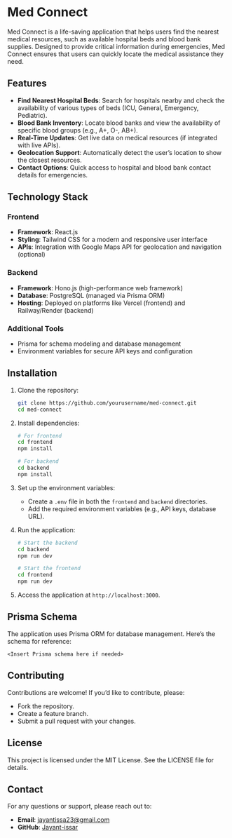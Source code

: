 # Med Connect

Med Connect is a life-saving application that helps users find the nearest medical resources, such as available hospital beds and blood bank supplies. Designed to provide critical information during emergencies, Med Connect ensures that users can quickly locate the medical assistance they need.

## Features

- **Find Nearest Hospital Beds**: Search for hospitals nearby and check the availability of various types of beds (ICU, General, Emergency, Pediatric).
- **Blood Bank Inventory**: Locate blood banks and view the availability of specific blood groups (e.g., A+, O-, AB+).
- **Real-Time Updates**: Get live data on medical resources (if integrated with live APIs).
- **Geolocation Support**: Automatically detect the user’s location to show the closest resources.
- **Contact Options**: Quick access to hospital and blood bank contact details for emergencies.

## Technology Stack

### Frontend
- **Framework**: React.js
- **Styling**: Tailwind CSS for a modern and responsive user interface
- **APIs**: Integration with Google Maps API for geolocation and navigation (optional)

### Backend
- **Framework**: Hono.js (high-performance web framework)
- **Database**: PostgreSQL (managed via Prisma ORM)
- **Hosting**: Deployed on platforms like Vercel (frontend) and Railway/Render (backend)

### Additional Tools
- Prisma for schema modeling and database management
- Environment variables for secure API keys and configuration

## Installation

1. Clone the repository:
   ```bash
   git clone https://github.com/yourusername/med-connect.git
   cd med-connect
   ```

2. Install dependencies:
   ```bash
   # For frontend
   cd frontend
   npm install

   # For backend
   cd backend
   npm install
   ```

3. Set up the environment variables:
   - Create a `.env` file in both the `frontend` and `backend` directories.
   - Add the required environment variables (e.g., API keys, database URL).

4. Run the application:
   ```bash
   # Start the backend
   cd backend
   npm run dev

   # Start the frontend
   cd frontend
   npm run dev
   ```

5. Access the application at `http://localhost:3000`.

## Prisma Schema

The application uses Prisma ORM for database management. Here’s the schema for reference:

```prisma
<Insert Prisma schema here if needed>
```

## Contributing

Contributions are welcome! If you’d like to contribute, please:
- Fork the repository.
- Create a feature branch.
- Submit a pull request with your changes.

## License

This project is licensed under the MIT License. See the LICENSE file for details.

## Contact

For any questions or support, please reach out to:
- **Email**: jayantissa23@gmail.com
- **GitHub**: [Jayant-issar](https://github.com/Jayant-issar)
